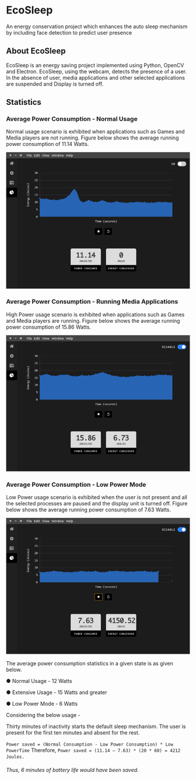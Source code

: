 # EcoSleep
An energy conservation project which enhances the auto sleep mechanism by including face detection to predict user presence

## About EcoSleep

EcoSleep is an energy saving project implemented using Python, OpenCV and Electron. EcoSleep, using the webcam, detects the presence of a user. In the absence of user, media applications and other selected
applications are suspended and Display is turned off.

## Statistics

### Average Power Consumption - Normal Usage
Normal usage scenario is exhibited when applications such as Games and
Media players are not running. Figure below shows the average running power
consumption of 11.14 Watts.

![Image not found](Screenshots/performance_analysis_1.png)


### Average Power Consumption - Running Media Applications
High Power usage scenario is exhibited when applications such as Games and
Media players are running. Figure below shows the average running power consumption
of 15.86 Watts.

![Image not found](Screenshots/performance_analysis_5.png)


### Average Power Consumption - Low Power Mode
Low Power usage scenario is exhibited when the user is not present and all the
selected processes are paused and the display unit is turned off. Figure below shows the
average running power consumption of 7.63 Watts.

![Image not found](Screenshots/performance_analysis_3.png)


The average power consumption statistics in a given state is as given below.

● Normal Usage - 12 Watts

● Extensive Usage - 15 Watts and greater

● Low Power Mode - 6 Watts


Considering the below usage -

Thirty minutes of inactivity starts the default sleep mechanism. The user is
present for the first ten minutes and absent for the rest.

`Power saved = (Normal Consumption - Low Power Consumption) * Low PowerTime`
Therefore,
`Power saved = (11.14 – 7.63) * (20 * 60) = 4212 Joules.`

###### Thus, 6 minutes of battery life would have been saved.
